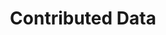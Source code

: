 ---
financial_year: 2015-16
layout: contributed-data
years: [
  ['2015-16', '/2015-16/contributed-data', 'active'],
  ['2016-17', '/2016-17/contributed-data', 'link'],
  ['2017-18', '/2017-18/contributed-data', 'link'],
]
active: contributed-data
title: Contributed Data
nested: false
---